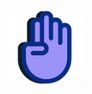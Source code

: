 <h1 align="center">
    <img alt="Libras+" title="Libras+" src="https://raw.githubusercontent.com/ruthvaz/libras/master/logo.png" width="120px" />
</h1>
